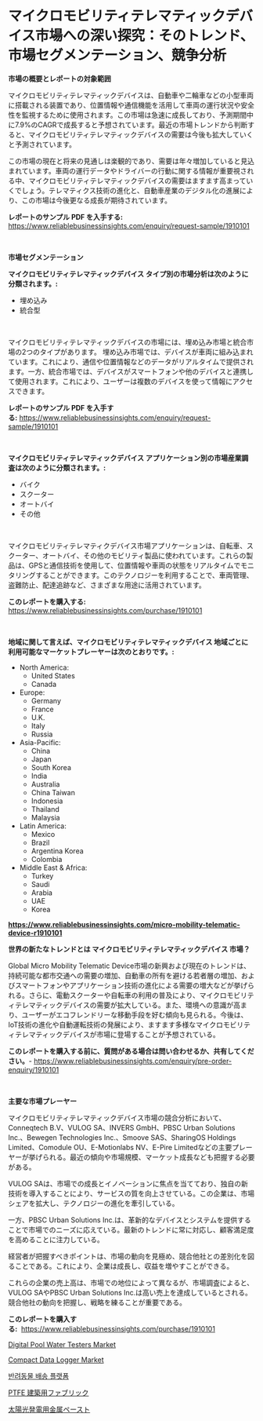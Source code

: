 <p><h1>マイクロモビリティテレマティックデバイス市場への深い探究：そのトレンド、市場セグメンテーション、競争分析</h1></p><p><strong>市場の概要とレポートの対象範囲</strong></p>
<p><p>マイクロモビリティテレマティックデバイスは、自動車や二輪車などの小型車両に搭載される装置であり、位置情報や通信機能を活用して車両の運行状況や安全性を監視するために使用されます。この市場は急速に成長しており、予測期間中に7.9%のCAGRで成長すると予想されています。最近の市場トレンドから判断すると、マイクロモビリティテレマティックデバイスの需要は今後も拡大していくと予測されています。</p><p>この市場の現在と将来の見通しは楽観的であり、需要は年々増加していると見込まれています。車両の運行データやドライバーの行動に関する情報が重要視される中、マイクロモビリティテレマティックデバイスの需要はますます高まっていくでしょう。テレマティクス技術の進化と、自動車産業のデジタル化の進展により、この市場は今後更なる成長が期待されています。</p></p>
<p><strong>レポートのサンプル PDF を入手する:</strong> <a href="https://www.reliablebusinessinsights.com/enquiry/request-sample/1910101">https://www.reliablebusinessinsights.com/enquiry/request-sample/1910101</a></p>
<p>&nbsp;</p>
<p><strong>市場セグメンテーション</strong></p>
<p><strong>マイクロモビリティテレマティックデバイス タイプ別の市場分析は次のように分類されます。:</strong></p>
<p><ul><li>埋め込み</li><li>統合型</li></ul></p>
<p>&nbsp;</p>
<p><p>マイクロモビリティテレマティックデバイスの市場には、埋め込み市場と統合市場の2つのタイプがあります。 埋め込み市場では、デバイスが車両に組み込まれています。これにより、通信や位置情報などのデータがリアルタイムで提供されます。一方、統合市場では、デバイスがスマートフォンや他のデバイスと連携して使用されます。これにより、ユーザーは複数のデバイスを使って情報にアクセスできます。</p></p>
<p><strong>レポートのサンプル PDF を入手する:</strong>&nbsp;<a href="https://www.reliablebusinessinsights.com/enquiry/request-sample/1910101">https://www.reliablebusinessinsights.com/enquiry/request-sample/1910101</a></p>
<p>&nbsp;</p>
<p><strong> マイクロモビリティテレマティックデバイス アプリケーション別の市場産業調査は次のように分類されます。:</strong></p>
<p><ul><li>バイク</li><li>スクーター</li><li>オートバイ</li><li>その他</li></ul></p>
<p>&nbsp;</p>
<p><p>マイクロモビリティテレマティクデバイス市場アプリケーションは、自転車、スクーター、オートバイ、その他のモビリティ製品に使われています。これらの製品は、GPSと通信技術を使用して、位置情報や車両の状態をリアルタイムでモニタリングすることができます。このテクノロジーを利用することで、車両管理、盗難防止、配達追跡など、さまざまな用途に活用されています。</p></p>
<p><strong>このレポートを購入する:</strong>&nbsp; <a href="https://www.reliablebusinessinsights.com/purchase/1910101">https://www.reliablebusinessinsights.com/purchase/1910101</a></p>
<p>&nbsp;</p>
<p><strong>地域に関して言えば、マイクロモビリティテレマティックデバイス 地域ごとに利用可能なマーケットプレーヤーは次のとおりです。:</strong></p>
<p><ul>
    <li>
        North America:
        <ul>
            <li>United States</li>
            <li>Canada</li>
        </ul>
    </li>
    <li>
        Europe:
        <ul>
            <li>Germany</li>
            <li>France</li>
            <li>U.K.</li>
            <li>Italy</li>
            <li>Russia</li>
        </ul>
    </li>
    <li>
        Asia-Pacific:
        <ul>
            <li>China</li>
            <li>Japan</li>
            <li>South Korea</li>
            <li>India</li>
            <li>Australia</li>
            <li>China Taiwan</li>
            <li>Indonesia</li>
            <li>Thailand</li>
            <li>Malaysia</li>
        </ul>
    </li>
    <li>
        Latin America:
        <ul>
            <li>Mexico</li>
            <li>Brazil</li>
            <li>Argentina Korea</li>
            <li>Colombia</li>
        </ul>
    </li>
    <li>
        Middle East & Africa:
        <ul>
            <li>Turkey</li>
            <li>Saudi</li>
            <li>Arabia</li>
            <li>UAE</li>
            <li>Korea</li>
        </ul>
    </li>
    </ul></p>
<p><strong><a href="https://www.reliablebusinessinsights.com/micro-mobility-telematic-device-r1910101">https://www.reliablebusinessinsights.com/micro-mobility-telematic-device-r1910101</a></strong>&nbsp;</p>
<p><strong>世界の新たなトレンドとは マイクロモビリティテレマティックデバイス 市場？</strong></p>
<p><p>Global Micro Mobility Telematic Device市場の新興および現在のトレンドは、持続可能な都市交通への需要の増加、自動車の所有を避ける若者層の増加、およびスマートフォンやアプリケーション技術の進化による需要の増大などが挙げられる。さらに、電動スクーターや自転車の利用の普及により、マイクロモビリティテレマティックデバイスの需要が拡大している。また、環境への意識が高まり、ユーザーがエコフレンドリーな移動手段を好む傾向も見られる。今後は、IoT技術の進化や自動運転技術の発展により、ますます多様なマイクロモビリティテレマティックデバイスが市場に登場することが予想されている。</p></p>
<p><strong>このレポートを購入する前に、質問がある場合は問い合わせるか、共有してください。</strong>- <a href="https://www.reliablebusinessinsights.com/enquiry/pre-order-enquiry/1910101">https://www.reliablebusinessinsights.com/enquiry/pre-order-enquiry/1910101</a></p>
<p>&nbsp;</p>
<p><strong>主要な市場プレーヤー</strong></p>
<p><p>マイクロモビリティテレマティックデバイス市場の競合分析において、Conneqtech B.V、VULOG SA、INVERS GmbH、PBSC Urban Solutions Inc.、Bewegen Technologies Inc.、Smoove SAS、SharingOS Holdings Limited、Comodule OU、E-Motionlabs NV、E-Pire Limitedなどの主要プレーヤーが挙げられる。最近の傾向や市場規模、マーケット成長なども把握する必要がある。</p><p>VULOG SAは、市場での成長とイノベーションに焦点を当てており、独自の新技術を導入することにより、サービスの質を向上させている。この企業は、市場シェアを拡大し、テクノロジーの進化を牽引している。</p><p>一方、PBSC Urban Solutions Inc.は、革新的なデバイスとシステムを提供することで市場でのニーズに応えている。最新のトレンドに常に対応し、顧客満足度を高めることに注力している。</p><p>経営者が把握すべきポイントは、市場の動向を見極め、競合他社との差別化を図ることである。これにより、企業は成長し、収益を増やすことができる。</p><p>これらの企業の売上高は、市場での地位によって異なるが、市場調査によると、VULOG SAやPBSC Urban Solutions Inc.は高い売上を達成しているとされる。競合他社の動向を把握し、戦略を練ることが重要である。</p></p>
<p><strong>このレポートを購入する:</strong>&nbsp;&nbsp;<a href="https://www.reliablebusinessinsights.com/purchase/1910101">https://www.reliablebusinessinsights.com/purchase/1910101</a></p>
<p><p><a href="https://github.com/ashman753/Market-Research-Report-List-1/blob/main/digital-pool-water-testers-market.md">Digital Pool Water Testers Market</a></p><p><a href="https://github.com/LibbySpencer2018/Market-Research-Report-List-1/blob/main/compact-data-logger-market.md">Compact Data Logger Market</a></p><p><a href="https://github.com/fernandotryO5lson96765/Market-Research-Report-List-2/blob/main/4574908107704.md">반려동물 배송 플랫폼</a></p><p><a href="https://github.com/DudleyFerry/Market-Research-Report-List-1/blob/main/3674901113411.md">PTFE 建築用ファブリック</a></p><p><a href="https://github.com/DemarcusKuhlman/Market-Research-Report-List-1/blob/main/7383799113410.md">太陽光発電用金属ペースト</a></p></p>